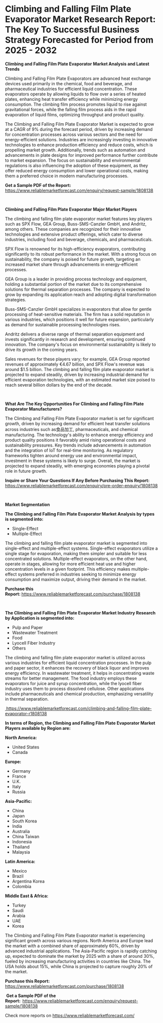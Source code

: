 <p><h1>Climbing and Falling Film Plate Evaporator Market Research Report: The Key To Successful Business Strategy Forecasted for Period from 2025 - 2032</h1></p><p><strong>Climbing and Falling Film Plate Evaporator Market Analysis and Latest Trends</strong></p>
<p><p>Climbing and Falling Film Plate Evaporators are advanced heat exchange devices used primarily in the chemical, food and beverage, and pharmaceutical industries for efficient liquid concentration. These evaporators operate by allowing liquids to flow over a series of heated plates, enhancing heat transfer efficiency while minimizing energy consumption. The climbing film process promotes liquid to rise against gravitational forces, while the falling film process aids in the rapid evaporation of liquid films, optimizing throughput and product quality.</p><p>The Climbing and Falling Film Plate Evaporator Market is expected to grow at a CAGR of 9% during the forecast period, driven by increasing demand for concentration processes across various sectors and the need for energy-efficient solutions. Industries are increasingly investing in innovative technologies to enhance production efficiency and reduce costs, which is propelling market growth. Additionally, trends such as automation and advancements in plate designs for improved performance further contribute to market expansion. The focus on sustainability and environmental regulations is also influencing the adoption of these equipment, as they offer reduced energy consumption and lower operational costs, making them a preferred choice in modern manufacturing processes.</p></p>
<p><strong>Get a Sample PDF of the Report:&nbsp;</strong> <a href="https://www.reliablemarketforecast.com/enquiry/request-sample/1808138?utm_campaign=3078&utm_medium=2&utm_source=Github&utm_content=ia&utm_term=10042025&utm_id=climbing-and-falling-film-plate-evaporator">https://www.reliablemarketforecast.com/enquiry/request-sample/1808138</a></p>
<p>&nbsp;</p>
<p><strong>Climbing and Falling Film Plate Evaporator Major Market Players</strong></p>
<p><p>The climbing and falling film plate evaporator market features key players such as SPX Flow, GEA Group, Buss-SMS-Canzler GmbH, and Andritz, among others. These companies are recognized for their innovative technologies and extensive product offerings, which cater to diverse industries, including food and beverage, chemicals, and pharmaceuticals.</p><p>SPX Flow is renowned for its high-efficiency evaporators, contributing significantly to its robust performance in the market. With a strong focus on sustainability, the company is poised for future growth, targeting an increased market share through advancements in energy-efficient processes.</p><p>GEA Group is a leader in providing process technology and equipment, holding a substantial portion of the market due to its comprehensive solutions for thermal separation processes. The company is expected to grow by expanding its application reach and adopting digital transformation strategies.</p><p>Buss-SMS-Canzler GmbH specializes in evaporators that allow for gentle processing of heat-sensitive materials. The firm has a solid reputation in various industries, which positions it well for future expansion, particularly as demand for sustainable processing technologies rises.</p><p>Andritz delivers a diverse range of thermal separation equipment and invests significantly in research and development, ensuring continued innovation. The company's focus on environmental sustainability is likely to drive its growth in the coming years.</p><p>Sales revenues for these players vary; for example, GEA Group reported revenues of approximately €4.67 billion, and SPX Flow's revenue was around $1.5 billion. The climbing and falling film plate evaporator market is projected to expand steadily, driven by increasing industrial demand for efficient evaporation technologies, with an estimated market size poised to reach several billion dollars by the end of the decade.</p></p>
<p>&nbsp;</p>
<p><strong>What Are The Key Opportunities For Climbing and Falling Film Plate Evaporator Manufacturers?</strong></p>
<p><p>The Climbing and Falling Film Plate Evaporator market is set for significant growth, driven by increasing demand for efficient heat transfer solutions across industries such as食品加工, pharmaceuticals, and chemical manufacturing. The technology's ability to enhance energy efficiency and product quality positions it favorably amid rising operational costs and sustainability pressures. Key trends include advancements in automation and the integration of IoT for real-time monitoring. As regulatory frameworks tighten around energy use and environmental impact, investment in these systems is likely to surge. Overall, the market is projected to expand steadily, with emerging economies playing a pivotal role in future growth.</p></p>
<p><strong>Inquire or Share Your Questions If Any Before Purchasing This Report:</strong> <a href="https://www.reliablemarketforecast.com/enquiry/pre-order-enquiry/1808138?utm_campaign=3078&utm_medium=2&utm_source=Github&utm_content=ia&utm_term=10042025&utm_id=climbing-and-falling-film-plate-evaporator">https://www.reliablemarketforecast.com/enquiry/pre-order-enquiry/1808138</a></p>
<p>&nbsp;</p>
<p><strong>Market Segmentation</strong></p>
<p><strong>The Climbing and Falling Film Plate Evaporator Market Analysis by types is segmented into:</strong></p>
<p><ul><li>Single-Effect</li><li>Multiple-Effect</li></ul></p>
<p><p>The climbing and falling film plate evaporator market is segmented into single-effect and multiple-effect systems. Single-effect evaporators utilize a single stage for evaporation, making them simpler and suitable for less concentrated solutions. Multiple-effect evaporators, on the other hand, operate in stages, allowing for more efficient heat use and higher concentration levels in a given footprint. This efficiency makes multiple-effect systems preferred in industries seeking to minimize energy consumption and maximize output, driving their demand in the market.</p></p>
<p><strong>Purchase this Report:&nbsp;</strong><a href="https://www.reliablemarketforecast.com/purchase/1808138?utm_campaign=3078&utm_medium=2&utm_source=Github&utm_content=ia&utm_term=10042025&utm_id=climbing-and-falling-film-plate-evaporator">https://www.reliablemarketforecast.com/purchase/1808138</a></p>
<p>&nbsp;</p>
<p><strong>The Climbing and Falling Film Plate Evaporator Market Industry Research by Application is segmented into:</strong></p>
<p><ul><li>Pulp and Paper</li><li>Wastewater Treatment</li><li>Food</li><li>Lyocell Fiber Industry</li><li>Others</li></ul></p>
<p><p>The climbing and falling film plate evaporator market is utilized across various industries for efficient liquid concentration processes. In the pulp and paper sector, it enhances the recovery of black liquor and improves energy efficiency. In wastewater treatment, it helps in concentrating waste streams for better management. The food industry employs these evaporators for juice and syrup concentration, while the lyocell fiber industry uses them to process dissolved cellulose. Other applications include pharmaceuticals and chemical production, emphasizing versatility in thermal separation.</p></p>
<p><a href="https://www.reliablemarketforecast.com/climbing-and-falling-film-plate-evaporator-r1808138?utm_campaign=3078&utm_medium=2&utm_source=Github&utm_content=ia&utm_term=10042025&utm_id=climbing-and-falling-film-plate-evaporator">&nbsp;https://www.reliablemarketforecast.com/climbing-and-falling-film-plate-evaporator-r1808138</a></p>
<p><strong>In terms of Region, the Climbing and Falling Film Plate Evaporator Market Players available by Region are:</strong></p>
<p>
    <p> <strong> North America: </strong>
        <ul>
            <li>United States</li>
            <li>Canada</li>
        </ul>
        </p> 
    <p> <strong> Europe: </strong>
        <ul>
            <li>Germany</li>
            <li>France</li>
            <li>U.K.</li>
            <li>Italy</li>
            <li>Russia</li>
        </ul>
        </p> 
    <p> <strong> Asia-Pacific: </strong>
        <ul>
            <li>China</li>
            <li>Japan</li>
            <li>South Korea</li>
            <li>India</li>
            <li>Australia</li>
            <li>China Taiwan</li>
            <li>Indonesia</li>
            <li>Thailand</li>
            <li>Malaysia</li>
        </ul>
        </p> 
    <p> <strong> Latin America: </strong>
        <ul>
            <li>Mexico</li>
            <li>Brazil</li>
            <li>Argentina Korea</li>
            <li>Colombia</li>
        </ul>
        </p> 
    <p> <strong> Middle East & Africa: </strong>
        <ul>
            <li>Turkey</li>
            <li>Saudi</li>
            <li>Arabia</li>
            <li>UAE</li>
            <li>Korea</li>
        </ul>
    </p>
    </p>
<p><p>The Climbing and Falling Film Plate Evaporator market is experiencing significant growth across various regions. North America and Europe lead the market with a combined share of approximately 60%, driven by advanced industrial applications. The Asia-Pacific region is rapidly catching up, expected to dominate the market by 2025 with a share of around 30%, fueled by increasing manufacturing activities in countries like China. The USA holds about 15%, while China is projected to capture roughly 20% of the market.</p></p>
<p><strong>Purchase this Report: </strong><a href="https://www.reliablemarketforecast.com/purchase/1808138?utm_campaign=3078&utm_medium=2&utm_source=Github&utm_content=ia&utm_term=10042025&utm_id=climbing-and-falling-film-plate-evaporator">https://www.reliablemarketforecast.com/purchase/1808138</a></p>
<p>&nbsp;<strong>Get a Sample PDF of the Report:&nbsp;&nbsp;</strong><a href="https://www.reliablemarketforecast.com/enquiry/request-sample/1808138?utm_campaign=3078&utm_medium=2&utm_source=Github&utm_content=ia&utm_term=10042025&utm_id=climbing-and-falling-film-plate-evaporator">https://www.reliablemarketforecast.com/enquiry/request-sample/1808138</a></p>
<p><strong></strong></p>
<p>Check more reports on <a href="https://www.reliablemarketforecast.com/?utm_campaign=3078&utm_medium=2&utm_source=Github&utm_content=ia&utm_term=10042025&utm_id=climbing-and-falling-film-plate-evaporator">https://www.reliablemarketforecast.com/</a></p>